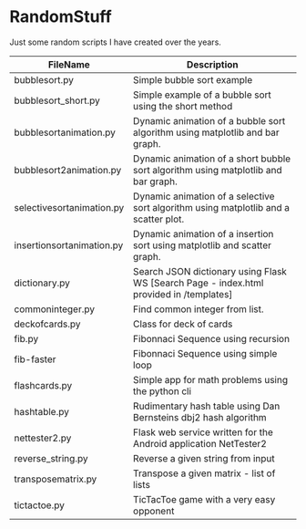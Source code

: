 # RandomStuff
Just some random scripts I have created over the years.       

FileName      | Description
------------- | -------------
bubblesort.py  | Simple bubble sort example 
bubblesort_short.py  | Simple example of a bubble sort using the short method  
bubblesortanimation.py  | Dynamic animation of a bubble sort algorithm using matplotlib and bar graph. 
bubblesort2animation.py  | Dynamic animation of a short bubble sort algorithm using matplotlib and bar graph. 
selectivesortanimation.py  | Dynamic animation of a selective sort algorithm using matplotlib and a scatter plot. 
insertionsortanimation.py |  Dynamic animation of a insertion sort using matplotlib and scatter graph.
dictionary.py  | Search JSON dictionary using Flask WS [Search Page - index.html provided in /templates] 
commoninteger.py  |   Find common integer from list.  
deckofcards.py | Class for deck of cards       
fib.py     | Fibonnaci Sequence using recursion
fib-faster | Fibonnaci Sequence using simple loop 
flashcards.py    | Simple app for math problems using the python cli 
hashtable.py   |  Rudimentary hash table using Dan Bernsteins dbj2 hash algorithm  
nettester2.py  | Flask web service written for the Android application NetTester2
reverse_string.py | Reverse a given string from input  
transposematrix.py | Transpose a given matrix - list of lists
tictactoe.py  | TicTacToe game with a very easy opponent


   









